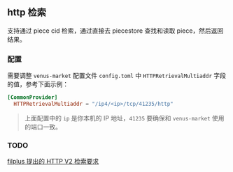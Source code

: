 ## http 检索

支持通过 piece cid 检索，通过直接去 piecestore 查找和读取 piece，然后返回结果。

### 配置

需要调整 `venus-market` 配置文件 `config.toml` 中 `HTTPRetrievalMultiaddr` 字段的值，参考下面示例：

```toml
[CommonProvider]
  HTTPRetrievalMultiaddr = "/ip4/<ip>/tcp/41235/http"
```

> 上面配置中的 `ip` 是你本机的 IP 地址，`41235` 要确保和 `venus-market` 使用的端口一致。

### TODO

[filplus 提出的 HTTP V2 检索要求](https://github.com/data-preservation-programs/RetrievalBot/blob/main/filplus.md#http-v2)

